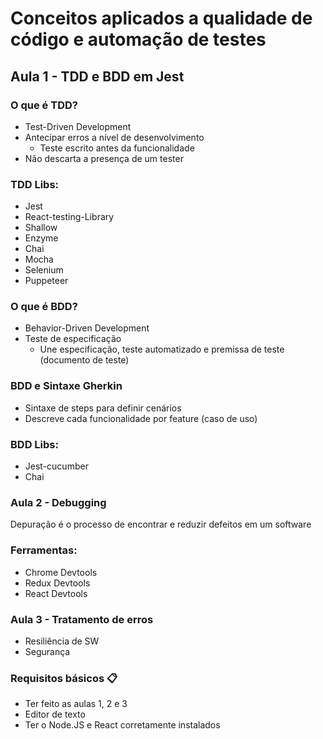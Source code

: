 # Conceitos aplicados a qualidade de código e automação de testes

## Aula 1 - TDD e BDD em Jest

### O que é TDD?

- Test-Driven Development
- Antecipar erros a nível de desenvolvimento
  - Teste escrito antes da funcionalidade
- Não descarta a presença de um tester

### TDD Libs:

- Jest
- React-testing-Library
- Shallow
- Enzyme
- Chai
- Mocha
- Selenium
- Puppeteer

### O que é BDD?

- Behavior-Driven Development
- Teste de especificação
  - Une especificação, teste automatizado e premissa de teste (documento de teste)

### BDD e Sintaxe Gherkin

- Sintaxe de steps para definir cenários
- Descreve cada funcionalidade por feature (caso de uso)

### BDD Libs:

- Jest-cucumber
- Chai

### Aula 2 - Debugging

Depuração é o processo de encontrar e reduzir defeitos em um software

### Ferramentas:

- Chrome Devtools
- Redux Devtools
- React Devtools

### Aula 3 - Tratamento de erros

- Resiliência de SW
- Segurança

### Requisitos básicos 📋

- Ter feito as aulas 1, 2 e 3
- Editor de texto
- Ter o Node.JS e React corretamente instalados
